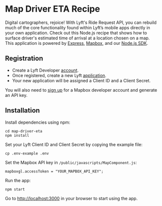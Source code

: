 # Map Driver ETA Recipe

Digital cartographers, rejoice! With Lyft's Ride Request API, you can rebuild much of the core functionality found within Lyft’s mobile apps directly in your own application. Check out this Node.js recipe that shows how to surface driver's estimated time of arrival at a location chosen on a map. This application is powered by [Express](https://expressjs.com/), [Mapbox](https://www.mapbox.com/), and our [Node.js SDK](https://github.com/lyft/lyft-node-sdk). 

## Registration
- Create a Lyft Developer [account](https://www.lyft.com/developers).
- Once registered, create a new Lyft [application](https://www.lyft.com/developers/manage).
- Your new application will be assigned a Client ID and a Client Secret.

You will also need to [sign up](https://www.mapbox.com/signup/) for a Mapbox developer account and generate an API key.

## Installation

Install dependencies using npm:
```console
cd map-driver-eta
npm install
```

Set your Lyft Client ID and Client Secret by copying the example file:
```console
cp .env-example .env
```

Set the Mapbox API key in `/public/javascripts/MapComponent.js`:
```console
mapboxgl.accessToken = "YOUR_MAPBOX_API_KEY";
```

Run the app:
```console      
npm start
```

Go to [http://localhost:3000](http://localhost:3000) in your browser to start using the app.

